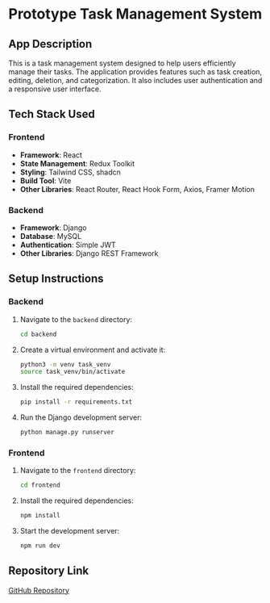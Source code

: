 # Prototype Task Management System

## App Description
This is a task management system designed to help users efficiently manage their tasks. The application provides features such as task creation, editing, deletion, and categorization. It also includes user authentication and a responsive user interface.

## Tech Stack Used
### Frontend
- **Framework**: React
- **State Management**: Redux Toolkit
- **Styling**: Tailwind CSS, shadcn
- **Build Tool**: Vite
- **Other Libraries**: React Router, React Hook Form, Axios, Framer Motion

### Backend
- **Framework**: Django
- **Database**: MySQL
- **Authentication**: Simple JWT
- **Other Libraries**: Django REST Framework

## Setup Instructions
### Backend
1. Navigate to the `backend` directory:
   ```bash
   cd backend
   ```
2. Create a virtual environment and activate it:
   ```bash
   python3 -m venv task_venv
   source task_venv/bin/activate
   ```
3. Install the required dependencies:
   ```bash
   pip install -r requirements.txt
   ```
4. Run the Django development server:
   ```bash
   python manage.py runserver
   ```

### Frontend
1. Navigate to the `frontend` directory:
   ```bash
   cd frontend
   ```
2. Install the required dependencies:
   ```bash
   npm install
   ```
3. Start the development server:
   ```bash
   npm run dev
   ```

## Repository Link
[GitHub Repository](https://github.com/Pravin0607/prototype-task.git)